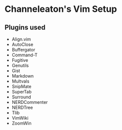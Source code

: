 # Channeleaton's Vim Setup

## Plugins used
* Align.vim
* AutoClose
* Buffergator
* Command-T
* Fugitive
* Genutils
* Gist
* Markdown
* Multvals
* SnipMate
* SuperTab
* Surround
* NERDCommenter
* NERDTree
* Tlib
* VimWiki
* ZoomWin
